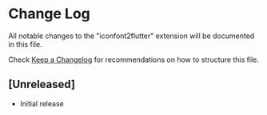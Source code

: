 # Change Log

All notable changes to the "iconfont2flutter" extension will be documented in this file.

Check [Keep a Changelog](http://keepachangelog.com/) for recommendations on how to structure this file.

## [Unreleased]

- Initial release